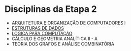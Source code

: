 # Disciplinas da Etapa 2

* [ARQUITETURA E ORGANIZAÇÃO DE COMPUTADORES I](./INF01108)
* [ESTRUTURAS DE DADOS](./INF01203)
* [LÓGICA PARA COMPUTAÇÃO](./INF05508)
* CÁLCULO E GEOMETRIA ANALÍTICA II - A
* TEORIA DOS GRAFOS E ANÁLISE COMBINATÓRIA